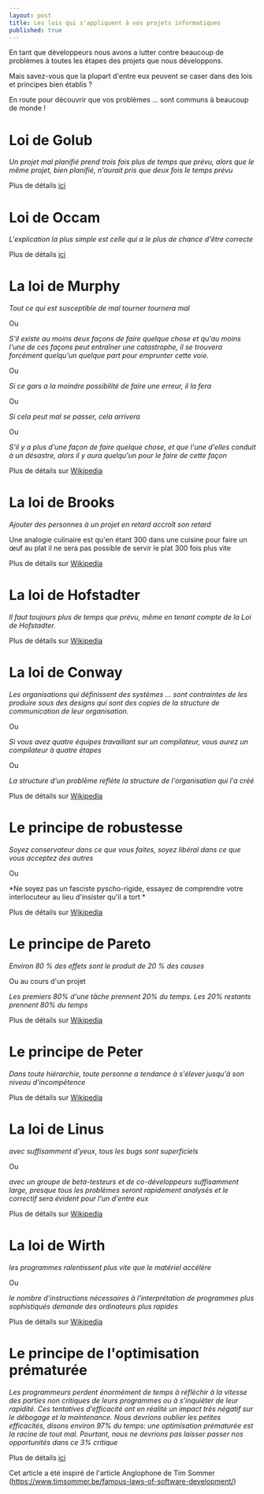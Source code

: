 ```yaml
---
layout: post
title: Les lois qui s'appliquent à vos projets informatiques
published: true
---
```


En tant que développeurs nous avons a lutter contre beaucoup de problèmes à toutes les étapes des projets que nous développons.

Mais savez-vous que la plupart d'entre eux peuvent se caser dans des lois et principes bien établis ?

En route pour découvrir que vos problèmes ... sont communs à beaucoup de monde !

# Loi de Golub

*Un projet mal planifié prend trois fois plus de temps que prévu, alors que le même projet, bien planifié, n'aurait pris que deux fois le temps prévu*

Plus de détails [ici](https://www.ledman.tech/wiki/doku.php?id=start:other:jokes:jokes000099)

# Loi de Occam

*L'explication la plus simple est celle qui a le plus de chance d'être correcte*

Plus de détails [ici](https://fr.wikipedia.org/wiki/Rasoir_d%27Ockham)

# La loi de Murphy

*Tout ce qui est susceptible de mal tourner tournera mal*

Ou

*S'il existe au moins deux façons de faire quelque chose et qu'au moins l'une de ces façons peut entraîner une catastrophe, il se trouvera forcément quelqu'un quelque part pour emprunter cette voie.*

Ou

*Si ce gars a la moindre possibilité de faire une erreur, il la fera*

Ou

*Si cela peut mal se passer, cela arrivera*

Ou 

*S'il y a plus d'une façon de faire quelque chose, et que l'une d'elles conduit à un désastre, alors il y aura quelqu'un pour le faire de cette façon*

Plus de détails sur [Wikipedia](https://fr.wikipedia.org/wiki/Loi_de_Murphy)

# La loi de Brooks

*Ajouter des personnes à un projet en retard accroît son retard*

Une analogie culinaire est qu'en étant 300 dans une cuisine pour faire un œuf au plat il ne sera pas possible de servir le plat 300 fois plus vite

Plus de détails sur [Wikipedia](https://fr.wikipedia.org/wiki/Loi_de_Brooks)

# La loi de Hofstadter

*Il faut toujours plus de temps que prévu, même en tenant compte de la Loi de Hofstadter.*

Plus de détails sur [Wikipedia](https://fr.wikipedia.org/wiki/Loi_de_Hofstadter)

# La loi de Conway

*Les organisations qui définissent des systèmes ... sont contraintes de les produire sous des designs qui sont des copies de la structure de communication de leur organisation.*

Ou

*Si vous avez quatre équipes travaillant sur un compilateur, vous aurez un compilateur à quatre étapes*

Ou

*La structure d'un problème reflète la structure de l'organisation qui l'a créé*

Plus de détails sur [Wikipedia](https://fr.wikipedia.org/wiki/Loi_de_Conway)

# Le principe de robustesse

*Soyez conservateur dans ce que vous faites, soyez libéral dans ce que vous acceptez des autres*

Ou

*Ne soyez pas un fasciste pyscho-rigide, essayez de comprendre votre interlocuteur au lieu d'insister qu'il a tort *

Plus de détails sur [Wikipedia](https://en.wikipedia.org/wiki/Robustness_principle)

# Le principe de Pareto 

*Environ 80 % des effets sont le produit de 20 % des causes*

Ou au cours d'un projet 

*Les premiers 80% d'une tâche prennent 20% du temps. Les 20% restants prennent 80% du temps*

Plus de détails sur [Wikipedia](https://fr.wikipedia.org/wiki/Principe_de_Pareto)

# Le principe de Peter

*Dans toute hiérarchie, toute personne a tendance à s'élever jusqu'à son niveau d'incompétence*

Plus de détails sur [Wikipedia](https://fr.wikipedia.org/wiki/Principe_de_Peter)

# La loi de Linus

*avec suffisamment d'yeux, tous les bugs sont superficiels*

Ou

*avec un groupe de beta-testeurs et de co-développeurs suffisamment large, presque tous les problèmes seront rapidement analysés et le correctif sera évident pour l'un d'entre eux*

Plus de détails sur [Wikipedia](https://fr.wikipedia.org/wiki/Loi_de_Linus)


# La loi de Wirth

*les programmes ralentissent plus vite que le matériel accélère*

Ou

*le nombre d'instructions nécessaires à l'interprétation de programmes plus sophistiqués demande des ordinateurs plus rapides*

Plus de détails sur [Wikipedia](https://fr.wikipedia.org/wiki/Loi_de_Wirth)

# Le principe de l'optimisation prématurée 

*Les programmeurs perdent énormément de temps à réfléchir à la vitesse des parties non critiques de leurs programmes ou à s’inquiéter de leur rapidité. Ces tentatives d’efficacité ont en réalité un impact très négatif sur le débogage et la maintenance. Nous devrions oublier les petites efficacités, disons environ 97% du temps: une optimisation prématurée est la racine de tout mal. Pourtant, nous ne devrions pas laisser passer nos opportunités dans ce 3% critique*

Plus de détails [ici](http://wiki.c2.com/?PrematureOptimization)



Cet article a été inspiré de l'article Anglophone de Tim Sommer (https://www.timsommer.be/famous-laws-of-software-development/)
